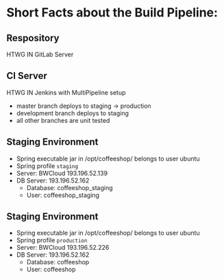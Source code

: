 # Short Facts about the Build Pipeline:

## Respository

HTWG IN GitLab Server

## CI Server

HTWG IN Jenkins with MultiPipeline setup
- master branch deploys to staging -> production
- development branch deploys to staging
- all other branches are unit tested

## Staging Environment

- Spring executable jar in /opt/coffeeshop/ belongs to user ubuntu
- Spring profile ``staging``
- Server: BWCloud 193.196.52.139
- DB Server: 193.196.52.162
    * Database: coffeeshop_staging
    * User: coffeeshop_staging


## Staging Environment

- Spring executable jar in /opt/coffeeshop/ belongs to user ubuntu
- Spring profile ``production``
- Server: BWCloud 193.196.52.226
- DB Server: 193.196.52.162
    * Database: coffeeshop
    * User: coffeeshop